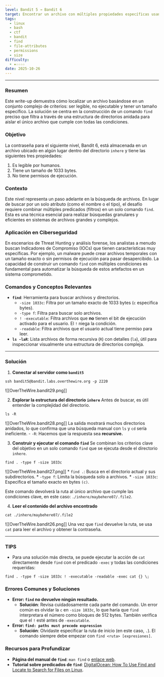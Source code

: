 ```yaml
---
level: Bandit 5 → Bandit 6
target: Encontrar un archivo con múltiples propiedades específicas usando 'find'.
tags:
  - linux
  - bash
  - ctf
  - bandit
  - find
  - file-attributes
  - permissions
  - size
difficulty:
  - ★☆☆☆☆
date: 2025-10-26
---
```

---
### Resumen
Este write-up demuestra cómo localizar un archivo basándose en un conjunto complejo de criterios: ser legible, no ejecutable y tener un tamaño específico. La solución se centra en la construcción de un comando `find` preciso que filtra a través de una estructura de directorios anidada para aislar el único archivo que cumple con todas las condiciones.

### Objetivo
La contraseña para el siguiente nivel, Bandit 6, está almacenada en un archivo ubicado en algún lugar dentro del directorio `inhere` y tiene las siguientes tres propiedades:
1.  Es legible por humanos.
2.  Tiene un tamaño de 1033 bytes.
3.  No tiene permisos de ejecución.

### Contexto
Este nivel representa un paso adelante en la búsqueda de archivos. En lugar de buscar por un solo atributo (como el nombre o el tipo), el desafío requiere combinar múltiples predicados (filtros) en un solo comando `find`. Esta es una técnica esencial para realizar búsquedas granulares y eficientes en sistemas de archivos grandes y complejos.

### Aplicación en Ciberseguridad
En escenarios de Threat Hunting y análisis forense, los analistas a menudo buscan Indicadores de Compromiso (IOCs) que tienen características muy específicas. Por ejemplo, un malware puede crear archivos temporales con un tamaño exacto o sin permisos de ejecución para pasar desapercibido. La capacidad de construir un comando `find` con múltiples condiciones es fundamental para automatizar la búsqueda de estos artefactos en un sistema comprometido.

### Comandos y Conceptos Relevantes
*   **`find`**: Herramienta para buscar archivos y directorios.
    *   `-size 1033c`: Filtra por un tamaño exacto de 1033 bytes (`c` especifica bytes).
    *   `-type f`: Filtra para buscar solo archivos.
    *   `! -executable`: Filtra archivos que **no** tienen el bit de ejecución activado para el usuario. El `!` niega la condición.
    *   `-readable`: Filtra archivos que el usuario actual tiene permiso para leer.
*   **`ls -laR`**: Lista archivos de forma recursiva (`R`) con detalles (`la`), útil para inspeccionar visualmente una estructura de directorios compleja.

---
### Solución

1.  **Conectar al servidor como `bandit5`**
```
ssh bandit5@bandit.labs.overthewire.org -p 2220
```
![[OverTheWire.bandit29.png]]

2.  **Explorar la estructura del directorio `inhere`**
    Antes de buscar, es útil entender la complejidad del directorio.
```
ls -R
```
![[OverTheWire.bandit28.png]]
    La salida mostrará muchos directorios anidados, lo que confirma que una búsqueda manual con `ls` y `cd` sería ineficiente.
	- `-R`:  Hacemos que la respuesta sea **recursive.**

3.  **Construir y ejecutar el comando `find`**
    Se combinan los criterios clave del objetivo en un solo comando `find` que se ejecuta desde el directorio `inhere`.
```
find . -type f -size 1033c
```
![[OverTheWire.bandit27.png]]
	*   `find .`: Busca en el directorio actual y sus subdirectorios.
    *   `-type f`: Limita la búsqueda solo a archivos.
    *   `-size 1033c`: Especifica el tamaño exacto en bytes `(c)`.

Este comando devolverá la ruta al único archivo que cumple las condiciones clave, en este caso: `./inhere/maybehere07/.file2`.

4.  **Leer el contenido del archivo encontrado**
```
cat ./inhere/maybehere07/.file2
```
![[OverTheWire.bandit26.png]]
    Una vez que `find` devuelve la ruta, se usa `cat` para leer el archivo y obtener la contraseña.

---
### TIPS
* Para una solución más directa, se puede ejecutar la acción de `cat` directamente desde `find` con el predicado `-exec` y todas las condiciones requeridas:
```
find . -type f -size 1033c ! -executable -readable -exec cat {} \;
```

### Errores Comunes y Soluciones

* **Error: `find` no devuelve ningún resultado.**
    *   **Solución**: Revisa cuidadosamente cada parte del comando. Un error común es olvidar la `c` en `-size 1033c`, lo que haría que `find` interpretara el número como bloques de 512 bytes. También verifica que el `!` esté antes de `-executable`.
* **Error: `find: paths must precede expression`**
    *   **Solución**: Olvidaste especificar la ruta de inicio (en este caso, `.`). El comando siempre debe empezar con `find <ruta> [expresiones]`.

### Recursos para Profundizar
*   **Página del manual de `find`**: `man find` o [enlace web](https://man7.org/linux/man-pages/man1/find.1.html).
*   **Tutorial sobre predicados de `find`**: [DigitalOcean: How To Use Find and Locate to Search for Files on Linux](https://www.digitalocean.com/community/tutorials/how-to-use-find-and-locate-to-search-for-files-on-linux).

